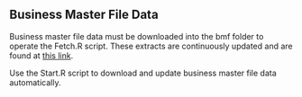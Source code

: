 ## Business Master File Data

Business master file data must be downloaded into the bmf folder to operate the Fetch.R script. These extracts are continuously updated and are found at [this link](https://www.irs.gov/charities-non-profits/exempt-organizations-business-master-file-extract-eo-bmf).

Use the Start.R script to download and update business master file data automatically.
